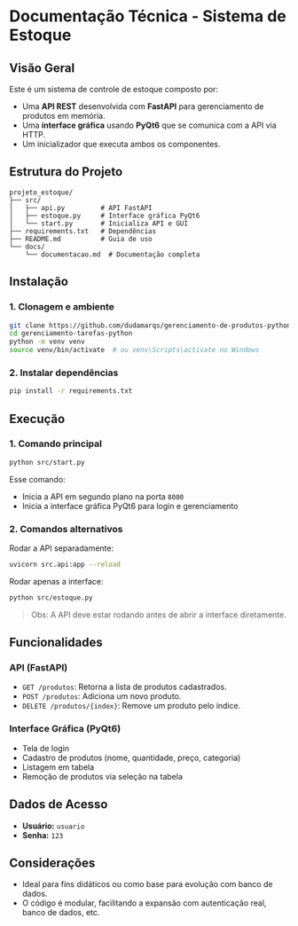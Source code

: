 # Documentação Técnica - Sistema de Estoque

## Visão Geral

Este é um sistema de controle de estoque composto por:

* Uma **API REST** desenvolvida com **FastAPI** para gerenciamento de produtos em memória.
* Uma **interface gráfica** usando **PyQt6** que se comunica com a API via HTTP.
* Um inicializador que executa ambos os componentes.

## Estrutura do Projeto

```
projeto_estoque/
├── src/
│   ├── api.py         # API FastAPI
│   ├── estoque.py     # Interface gráfica PyQt6
│   └── start.py       # Inicializa API e GUI
├── requirements.txt   # Dependências
├── README.md          # Guia de uso
└── docs/
    └── documentacao.md  # Documentação completa
```

## Instalação

### 1. Clonagem e ambiente

```bash
git clone https://github.com/dudamarqs/gerenciamento-de-produtos-python.git
cd gerenciamento-tarefas-python
python -m venv venv
source venv/bin/activate  # ou venv\Scripts\activate no Windows
```

### 2. Instalar dependências

```bash
pip install -r requirements.txt
```

## Execução

### 1. Comando principal

```bash
python src/start.py
```

Esse comando:

* Inicia a API em segundo plano na porta `8000`
* Inicia a interface gráfica PyQt6 para login e gerenciamento

### 2. Comandos alternativos

Rodar a API separadamente:

```bash
uvicorn src.api:app --reload
```

Rodar apenas a interface:

```bash
python src/estoque.py
```

> Obs: A API deve estar rodando antes de abrir a interface diretamente.

## Funcionalidades

### API (FastAPI)

* `GET /produtos`: Retorna a lista de produtos cadastrados.
* `POST /produtos`: Adiciona um novo produto.
* `DELETE /produtos/{index}`: Remove um produto pelo índice.

### Interface Gráfica (PyQt6)

* Tela de login
* Cadastro de produtos (nome, quantidade, preço, categoria)
* Listagem em tabela
* Remoção de produtos via seleção na tabela

## Dados de Acesso

* **Usuário:** `usuario`
* **Senha:** `123`

## Considerações

* Ideal para fins didáticos ou como base para evolução com banco de dados.
* O código é modular, facilitando a expansão com autenticação real, banco de dados, etc.
